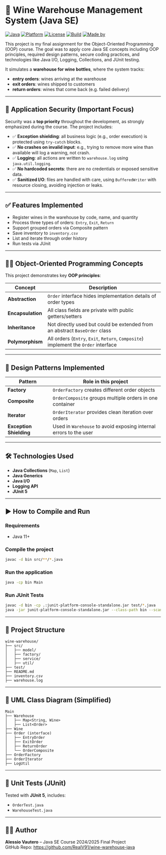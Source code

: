 
# 🍷 Wine Warehouse Management System (Java SE)

[![Java](https://img.shields.io/badge/Java-SE%2011+-red)]()
[![Platform](https://img.shields.io/badge/Platform-Windows%20%7C%20Linux%20%7C%20Mac-blue)]()
[![License](https://img.shields.io/badge/License-MIT-green.svg)]()
[![Build](https://img.shields.io/badge/Build-Passed-brightgreen.svg)]()
[![Made by](https://img.shields.io/badge/Made%20by-Alessio%20Vautero-blueviolet)]()

This project is my final assignment for the Object-Oriented Programming (OOP) course. The goal was to apply core Java SE concepts including OOP principles, required design patterns, secure coding practices, and technologies like Java I/O, Logging, Collections, and JUnit testing.

It simulates a **warehouse for wine bottles**, where the system tracks:
- **entry orders**: wines arriving at the warehouse
- **exit orders**: wines shipped to customers
- **return orders**: wines that come back (e.g. failed delivery)

---

## 🔐 Application Security (Important Focus)
Security was a **top priority** throughout the development, as strongly emphasized during the course. The project includes:

- ✅ **Exception shielding**: all business logic (e.g., order execution) is protected using `try-catch` blocks.
- ✅ **No crashes on invalid input**: e.g., trying to remove more wine than available will log a warning, not crash.
- ✅ **Logging**: all actions are written to `warehouse.log` using `java.util.logging`.
- ✅ **No hardcoded secrets**: there are no credentials or exposed sensitive data.
- ✅ **Sanitized I/O**: files are handled with care, using `BufferedWriter` with resource closing, avoiding injection or leaks.

---

## ✅ Features Implemented
- Register wines in the warehouse by code, name, and quantity
- Process three types of orders: `Entry`, `Exit`, `Return`
- Support grouped orders via Composite pattern
- Save inventory to `inventory.csv`
- List and iterate through order history
- Run tests via JUnit

---

## 👨‍🏫 Object-Oriented Programming Concepts
This project demonstrates key **OOP principles**:

| Concept             | Description |
|---------------------|-------------|
| **Abstraction**     | `Order` interface hides implementation details of order types |
| **Encapsulation**   | All class fields are private with public getters/setters |
| **Inheritance**     | Not directly used but could be extended from an abstract `BaseOrder` class |
| **Polymorphism**    | All orders (`Entry`, `Exit`, `Return`, `Composite`) implement the `Order` interface |

---

## 🧠 Design Patterns Implemented
| Pattern              | Role in this project |
|---------------------|----------------------|
| **Factory**         | `OrderFactory` creates different order objects |
| **Composite**       | `OrderComposite` groups multiple orders in one container |
| **Iterator**        | `OrderIterator` provides clean iteration over orders |
| **Exception Shielding** | Used in `Warehouse` to avoid exposing internal errors to the user |

---

## 🛠️ Technologies Used
- **Java Collections** (`Map`, `List`)
- **Java Generics**
- **Java I/O**
- **Logging API**
- **JUnit 5**

---

## ▶️ How to Compile and Run

### Requirements
- Java 11+

### Compile the project
```bash
javac -d bin src/**/*.java
```

### Run the application
```bash
java -cp bin Main
```

### Run JUnit Tests
```bash
javac -d bin -cp .:junit-platform-console-standalone.jar test/*.java
java -jar junit-platform-console-standalone.jar --class-path bin --scan-class-path
```

---

## 📁 Project Structure
```
wine-warehouse/
├── src/
│   ├── model/
│   ├── factory/
│   ├── service/
│   ├── util/
├── test/
├── README.md
├── inventory.csv
├── warehouse.log
```

---

## 📐 UML Class Diagram (Simplified)
```
Main
├── Warehouse
│   ├── Map<String, Wine>
│   ├── List<Order>
├── Wine
├── Order (interface)
│   ├── EntryOrder
│   ├── ExitOrder
│   ├── ReturnOrder
│   └── OrderComposite
├── OrderFactory
├── OrderIterator
├── LogUtil
```

---

## 🔬 Unit Tests (JUnit)
Tested with **JUnit 5**, includes:
- `OrderTest.java`
- `WarehouseTest.java`

---

## 👨‍🎓 Author
**Alessio Vautero** – Java SE Course 2024/2025 Final Project  
GitHub Repo: https://github.com/RealV91/wine-warehouse-java
